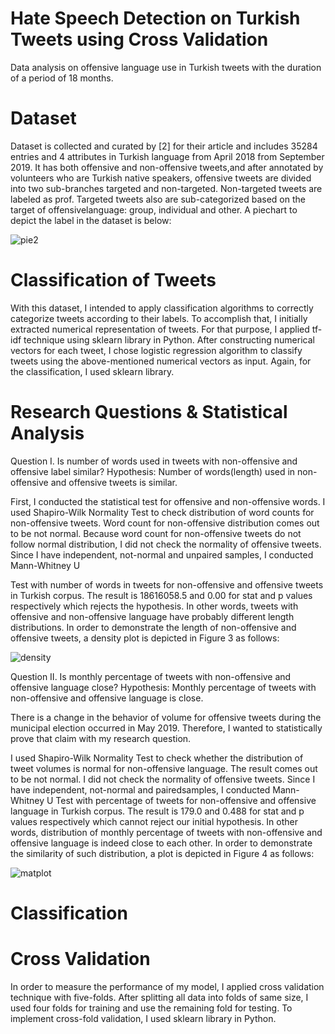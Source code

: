 # Hate Speech Detection on Turkish Tweets using Cross Validation

Data analysis on offensive language use in Turkish tweets with the duration of a period of 18 months. 

# Dataset
Dataset is collected and curated by [2] for their article and includes 35284 entries and 4 attributes in Turkish language from April 2018
from September 2019. It has both offensive and non-offensive tweets,and after annotated by volunteers who are Turkish native speakers,
offensive tweets are divided into two sub-branches targeted and non-targeted. Non-targeted tweets are labeled as prof. Targeted
tweets also are sub-categorized based on the target of offensivelanguage: group, individual and other. A piechart to depict the label
in the dataset is below:

![pie2](https://github.com/user-attachments/assets/cf334fba-93a2-400a-b991-0c55783fdcac)

# Classification of Tweets
With this dataset, I intended to apply classification algorithms to correctly categorize tweets according to their labels. To accomplish
that, I initially extracted numerical representation of tweets. For that purpose, I applied tf-idf technique using sklearn library in Python.
After constructing numerical vectors for each tweet, I chose logistic regression algorithm to classify tweets using the above-mentioned
numerical vectors as input. Again, for the classification, I used sklearn library.

# Research Questions & Statistical Analysis

Question I. Is number of words used in tweets with non-offensive and offensive label similar?
Hypothesis: Number of words(length) used in non-offensive and offensive tweets is similar.

First, I conducted the statistical test for offensive and non-offensive words. I used Shapiro-Wilk Normality Test to check distribution of
word counts for non-offensive tweets. Word count for non-offensive distribution comes out to be not normal. Because word count for
non-offensive tweets do not follow normal distribution, I did not check the normality of offensive tweets. Since I have independent,
not-normal and unpaired samples, I conducted Mann-Whitney U

Test with number of words in tweets for non-offensive and offensive tweets in Turkish corpus. The result is 18616058.5 and 0.00
for stat and p values respectively which rejects the hypothesis. In other words, tweets with offensive and non-offensive language
have probably different length distributions. In order to demonstrate the length of non-offensive and offensive
tweets, a density plot is depicted in Figure 3 as follows:

![density](https://github.com/user-attachments/assets/5d473d4e-4697-47e6-b671-2697d4c14f10)

Question II. Is monthly percentage of tweets with non-offensive and offensive language close?
Hypothesis: Monthly percentage of tweets with non-offensive and offensive language is close.

There is a change in the behavior of volume for offensive tweets during the municipal
election occurred in May 2019. Therefore, I wanted to statistically prove that claim with my research question.

I used Shapiro-Wilk Normality Test to check whether the distribution of tweet volumes is normal for non-offensive language. The
result comes out to be not normal. I did not check the normality of offensive tweets. Since I have independent, not-normal and pairedsamples,
I conducted Mann-Whitney U Test with percentage of tweets for non-offensive and offensive language in Turkish corpus.
The result is 179.0 and 0.488 for stat and p values respectively which cannot reject our initial hypothesis. In other words, distribution
of monthly percentage of tweets with non-offensive and offensive language is indeed close to each other.
In order to demonstrate the similarity of such distribution, a plot is depicted in Figure 4 as follows:

![matplot](https://github.com/user-attachments/assets/c0acef40-7411-4cbb-9fab-0c32f8c234c3)

# Classification
# Cross Validation

In order to measure the performance of my model, I applied cross validation technique with five-folds. After splitting all data into
folds of same size, I used four folds for training and use the remaining fold for testing. To implement cross-fold validation, I used
sklearn library in Python.
